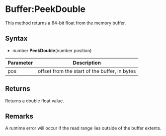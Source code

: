 # Buffer:PeekDouble

This method returns a 64-bit float from the memory buffer.

## Syntax

- number **PeekDouble**(number position)

| Parameter | Description |
| ----- | ----- |
| pos | offset from the start of the buffer, in bytes |

## Returns

Returns a double float value.

## Remarks

A runtime error will occur if the read range lies outside of the buffer extents.
